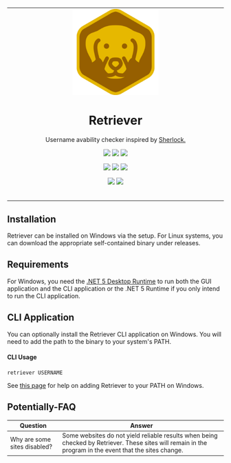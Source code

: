 <p align="center">
	<table>
		<tbody>
			<td align="center">
				<img src="./retriever.png" width="200"/>
				<h1>Retriever</h1>
				<p>Username avability checker inspired by <a href="https://github.com/sherlock-project/sherlock" target="_blank">Sherlock.</a></p>
				<p>
					<a href="https://github.com/depthbomb/Retriever/commits"><img src="https://img.shields.io/github/last-commit/depthbomb/Retriever.svg?label=Updated&logo=github&style=flat-square&cacheSeconds=300"></a>
					<a href="https://github.com/depthbomb/Retriever/releases"><img src="https://img.shields.io/github/downloads/depthbomb/Retriever/total.svg?label=Downloads&logo=github&style=flat-square&cacheSeconds=300"></a>
					<a href="https://github.com/depthbomb/Retriever/blob/main/LICENSE"><img src="https://img.shields.io/github/license/depthbomb/Retriever.svg?label=License&logo=apache&style=flat-square&cacheSeconds=300"></a>
				</p>
				<p>
					<a href="https://github.com/depthbomb/Retriever/releases/latest"><img src="https://img.shields.io/github/release/depthbomb/Retriever.svg?label=Stable&logo=github&style=flat-square&cacheSeconds=300"></a>
					<a href="https://github.com/depthbomb/Retriever/releases/latest"><img src="https://img.shields.io/github/release-date/depthbomb/Retriever.svg?label=Released&logo=github&style=flat-square&cacheSeconds=300"></a>
					<a href="https://github.com/depthbomb/Retriever/releases/latest"><img src="https://img.shields.io/github/downloads/depthbomb/Retriever/latest/total.svg?label=Downloads&logo=github&style=flat-square&cacheSeconds=300"></a>
				</p>
				<p>
					<a href="https://patreon.com/depthbomb"><img src="https://img.shields.io/badge/Become%20a-Patron-F96854.svg?logo=patreon&style=flat-square&cacheSeconds=300"></a>
					<a href="https://steamcommunity.com/tradeoffer/new/?partner=66133073&token=cFIlCTRq"><img src="https://img.shields.io/badge/Donate%20Items%20via-Steam-111111.svg?logo=steam&style=flat-square&cacheSeconds=300"></a>
				</p>
				<img width="2000" height="0">
			</td>
		</tbody>
	</table>
</p>

## Installation

Retriever can be installed on Windows via the setup. For Linux systems, you can download the appropriate self-contained binary under releases.

## Requirements

For Windows, you need the [.NET 5 Desktop Runtime](https://dotnet.microsoft.com/download/dotnet/5.0) to run both the GUI application and the CLI application or the .NET 5 Runtime if you only intend to run the CLI application.

## CLI Application

You can optionally install the Retriever CLI application on Windows. You will need to add the path to the binary to your system's PATH.

#### CLI Usage

```
retriever USERNAME
```

See [this page](https://github.com/depthbomb/Retriever/blob/master/PATH-HELP.md) for help on adding Retriever to your PATH on Windows.

## Potentially-FAQ

<table>
	<thead>
		<tr>
			<th>Question</th>
			<th>Answer</th>
		</tr>
	</thead>
	<tbody>
		<tr>
			<td>Why are some sites disabled?</td>
			<td>Some websites do not yield reliable results when being checked by Retriever. These sites will remain in the program in the event that the sites change.</td>
		</tr>
	</tbody>
</table>
